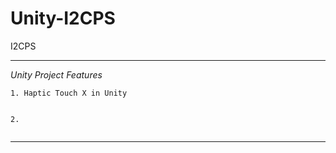 # Unity-I2CPS
I2CPS 

--------------------------
*Unity Project Features*

```
1. Haptic Touch X in Unity
   

2. 


```

--------------------------




